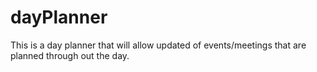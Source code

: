 # dayPlanner
This is a day planner that will allow updated of events/meetings that are planned through out the day.
